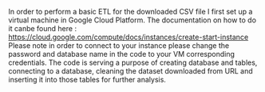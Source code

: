 In order to perform a basic ETL for the downloaded CSV file I first set up a virtual machine in Google Cloud Platform. 
The documentation on how to do it canbe found here : https://cloud.google.com/compute/docs/instances/create-start-instance
Please note in order to connect to your instance please change the password and database name in the code to your VM corresponding credentials. 
The code is serving a purpose of creating database and tables, connecting to a database, cleaning the dataset downloaded from URL and inserting it into those tables for further analysis. 
